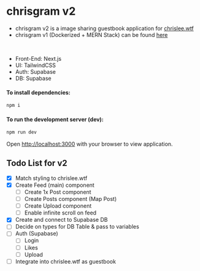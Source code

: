 # chrisgram v2

- chrisgram v2 is a image sharing guestbook application for [chrislee.wtf](https://chrislee.wtf)
- chrisgram v1 (Dockerized + MERN Stack) can be found [here](https://github.com/chrismlee26/chris-gram)
<br>

- Front-End: Next.js
- UI: TailwindCSS
- Auth: Supabase
- DB: Supabase

#### To install dependencies:

```zsh
npm i
```
#### To run the development server (dev):

```zsh
npm run dev
```

Open [http://localhost:3000](http://localhost:3000) with your browser to view application.

## Todo List for v2
- [x] Match styling to chrislee.wtf
- [x] Create Feed (main) component
  - [ ] Create 1x Post component
  - [ ] Create Posts component (Map Post)
  - [ ] Create Upload component
  - [ ] Enable infinite scroll on feed
- [x] Create and connect to Supabase DB
- [ ] Decide on types for DB Table & pass to variables
- [ ] Auth (Supabase)
  - [ ] Login
  - [ ] Likes
  - [ ] Upload
- [ ] Integrate into chrislee.wtf as guestbook